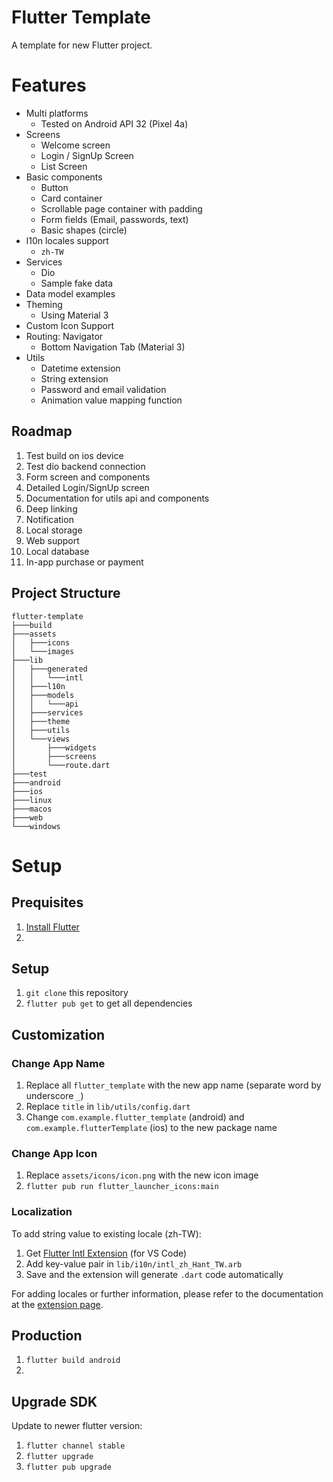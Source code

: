 # Flutter Template

A template for new Flutter project.

# Features
- Multi platforms
  - Tested on Android API 32 (Pixel 4a)
- Screens
  - Welcome screen
  - Login / SignUp Screen
  - List Screen
- Basic components
  - Button
  - Card container
  - Scrollable page container with padding
  - Form fields (Email, passwords, text)
  - Basic shapes (circle)
- l10n locales support
  - `zh-TW`
- Services
  - Dio
  - Sample fake data
- Data model examples
- Theming
  - Using Material 3
- Custom Icon Support
- Routing: Navigator
  - Bottom Navigation Tab (Material 3)
- Utils
  - Datetime extension
  - String extension
  - Password and email validation
  - Animation value mapping function
  
## Roadmap
1. Test build on ios device
2. Test dio backend connection
3. Form screen and components
4. Detailed Login/SignUp screen
5. Documentation for utils api and components
6. Deep linking
7. Notification
8. Local storage
9. Web support
10. Local database
11. In-app purchase or payment

## Project Structure
```
flutter-template
├───build
├───assets
│   ├───icons
│   └───images
├───lib
│   ├───generated
│   │   └───intl
│   ├───l10n
│   ├───models
│   │   └───api
│   ├───services
│   ├───theme
│   ├───utils
│   └───views
│       ├───widgets
│       ├───screens
│       └───route.dart
├───test
├───android
├───ios
├───linux
├───macos
├───web
└───windows
```

# Setup
## Prequisites
1. [Install Flutter](https://docs.flutter.dev/get-started/install)
2. 

## Setup
1. `git clone` this repository
2. `flutter pub get` to get all dependencies

## Customization
### Change App Name
1. Replace all `flutter_template` with the new app name (separate word by underscore `_`)
2. Replace `title` in `lib/utils/config.dart`
3. Change `com.example.flutter_template` (android) and `com.example.flutterTemplate` (ios) to the new package name

### Change App Icon
1. Replace `assets/icons/icon.png` with the new icon image
2. `flutter pub run flutter_launcher_icons:main`

### Localization
To add string value to existing locale (zh-TW): 

1. Get [Flutter Intl Extension](https://marketplace.visualstudio.com/items?itemName=localizely.flutter-intl) (for VS Code)
2. Add key-value pair in `lib/i10n/intl_zh_Hant_TW.arb`
3. Save and the extension will generate `.dart` code automatically
   
For adding locales or further information, please refer to the documentation at the [extension page](https://marketplace.visualstudio.com/items?itemName=localizely.flutter-intl).

## Production
1. `flutter build android`
2. 
   
## Upgrade SDK
Update to newer flutter version:
1. `flutter channel stable`
2. `flutter upgrade`
3. `flutter pub upgrade`